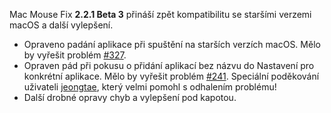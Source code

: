 Mac Mouse Fix __2.2.1 Beta 3__ přináší zpět kompatibilitu se staršími verzemi macOS a další vylepšení.

- Opraveno padání aplikace při spuštění na starších verzích macOS. Mělo by vyřešit problém [#327](https://github.com/noah-nuebling/mac-mouse-fix/issues/327).
- Opraven pád při pokusu o přidání aplikací bez názvu do Nastavení pro konkrétní aplikace. Mělo by vyřešit problém [#241](https://github.com/noah-nuebling/mac-mouse-fix/issues/241). Speciální poděkování uživateli [jeongtae](https://github.com/jeongtae), který velmi pomohl s odhalením problému!
- Další drobné opravy chyb a vylepšení pod kapotou.